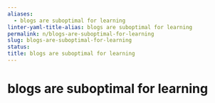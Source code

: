 ```yaml
---
aliases:
  - blogs are suboptimal for learning
linter-yaml-title-alias: blogs are suboptimal for learning
permalink: n/blogs-are-suboptimal-for-learning
slug: blogs-are-suboptimal-for-learning
status: 
title: blogs are suboptimal for learning
---
```

# blogs are suboptimal for learning
